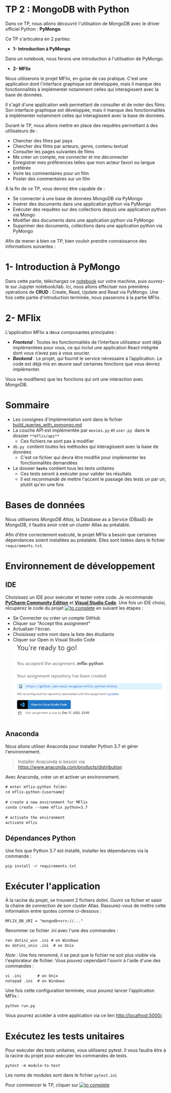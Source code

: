 # TP 2 : MongoDB with Python

Dans ce TP, nous allons découvrir l'utilisation de MongoDB avec le driver officiel Python : **PyMongo**.

Ce TP s'articulera en 2 parties:
- **1- Introduction à PyMongo** 

Dans un notebook, nous ferons une introduction à l'utilisation de PyMongo.
- **2- MFlix**

Nous utiliserons le projet MFlix, en guise de cas pratique. C'est une application dont l'interface graphique est développée, mais il manque des fonctionnalités à implémenter notamment celles qui interagissent avec la base de données. 
 
Il s'agit d'une application web permettant de consulter et de noter des films.
Son interface graphique est développée, mais il manque des fonctionnalités à implémenter notamment celles qui interagissent avec la base de données. 

Durant le TP, nous allons mettre en place des requêtes permettant à des utilisateurs de :

- Chercher des films par pays 
- Chercher des films par acteurs, genre, contenu textuel
- Consulter les pages suivantes de films 
- Me créer un compte, me connecter et me déconnecter 
- Enregistrer mes préférences telles que mon acteur favori ou langue préférée 
- Voire les commentaires pour un film 
- Poster des commentaires sur un film 

À la fin de ce TP, vous devrez être capable de :

- Se connecter à une base de données MongoDB via PyMongo
- Insérer des documents dans une application python via PyMongo
- Exécuter des requêtes sur des collections depuis une application python via Mongo
- Modifier des documents dans une application python via PyMongo
- Supprimer des documents, collections dans une application python via PyMongo

Afin de mener à bien ce TP, bien vouloir prendre connaissance des informations suivantes :

# 1- Introduction à PyMongo

Dans cette partie, téléchargez ce [notebook](getting_started_with_pymongo.ipynb) sur votre machine, puis ouvrez-le sur Jupyter notebook/lab.
Ici, nous allons effectuer nos premières opérations de **CRUD** : Create, Read, Update and Read via PyMongo. Une fois cette partie d'introduction terminée, nous passerons à la partie MFlix.
# 2- MFlix 

L'application MFlix a deux composantes principales :

-   **_Frontend_** : Toutes les fonctionnalités de l’interface utilisateur sont déjà implémentées pour vous, ce qui inclut une application React intégrée dont vous n’avez pas à vous soucier.
-   **_Backend_** : Le projet, qui fournit le service nécessaire à l’application. Le code est déjà mis en œuvre sauf certaines fonctions que vous devrez implémenter.

Vous ne modifierez que les fonctions qui ont une interaction avec MongoDB.
# Sommaire

-   Les consignes d'implémentation sont dans le fichier [build_queries_with_pymongo.md](build_queries_with_pymongo.md)
-   La couche API est implémentée par `movies.py` et `user.py`  dans le dossier ``**mflix/api**`` 
    -   Ces fichiers ne sont pas à modifier
-   `db.py`  contient toutes les méthodes qui interagissent avec la base de données
    -   C'est ce fichier qui devra être modifié pour implémenter les fonctionnalités demandées
-   Le dossier **``tests``** contient tous les tests unitaires
    - Ces tests seront à exécuter pour valider les résultats
    - Il est recommandé de mettre l'accent le passage des tests un par un, plutôt qu'en une fois 
# Bases de données

Nous utiliserons _MongoDB Atlas_, la Database as a Service (DBaaS) de MongoDB, il faudra avoir créé un cluster Atlas au préalable. 

Afin d'être correctement exécuté, le projet MFlix a besoin que certaines dépendances soient installées au préalable. Elles sont listées dans le fichier `requirements.txt`.

# Environnement de développement 

## IDE
Choisissez un IDE pour exécuter et tester votre code. Je recommande **[PyCharm Community Edition](https://www.jetbrains.com/pycharm/download/)** et **[Visual Studio Code](https://code.visualstudio.com/)**.
Une fois un IDE choisi, récupérez le code du projet [![to complete](https://img.shields.io/badge/MFLIX!-2ea44f)](https://classroom.github.com/a/OMzGRSF0) en suivant les étapes :
- Se Connecter ou créer un compte GitHub 
- Cliquer sur "Accept this assignment"
- Actualiser l'écran. 
- Choisissez votre nom dans la liste des étudiants
- Cliquer sur Open in Visual Studio Code
![img.png](../data/images/classroom-assignment.png)

## Anaconda
Nous allons utiliser Anaconda pour installer Python 3.7 et gérer l'environnement.
> Installer Anaconda si besoin via https://www.anaconda.com/products/distribution

Avec Anaconda, créer un et activer un environnement. 

```shell
# enter mflix-python folder
cd mflix-python-{username}

# create a new environment for MFlix
conda create --name mflix python=3.7

# activate the environment
activate mflix
```

## Dépendances Python

Une fois que Python 3.7 est installé, installer les dépendances via la commande :
```
pip install -r requirements.txt
```

# Exécuter l'application

À la racine du projet, se trouvent 2 fichiers dotini.
Ouvrir ce fichier et saisir la chaine de connection de son cluster Atlas.
Rassurez-vous de mettre cette information entre quotes comme ci-dessous :

```
MFLIX_DB_URI = "mongodb+srv://..."
```

Renommer ce fichier .ini avec l'une des commandes :  

```
ren dotini_win .ini # on Windows
mv dotini_unix .ini  # on Unix
```

_Note :_ Une fois renommé, il se peut que le fichier ne soit plus visible via l'explorateur de fichier.
Vous pouvez cependant l'ouvrir à l'aide d'une des commandes :
```
vi .ini       # on Unix
notepad .ini  # on Windows
```

Une fois cette configuration terminée, vous pouvez lancer l'application MFlix :  

```
python run.py
```

Vous pourrez accéder à votre application via ce lien [http://localhost:5000/](http://localhost:5000/).

# Exécutez les tests unitaires

Pour exécuter des tests unitaires, vous utiliserez pytest. Il vous faudra être à la racine du projet pour exécuter les commandes de tests.

```
pytest -m module-to-test
```

Les noms de modules sont dans le fichier `pytest.ini`

Pour commencer le TP, cliquer sur [![to complete](https://img.shields.io/badge/LET'S_CODE!-2ea44f)](build_queries_with_pymongo.md)


